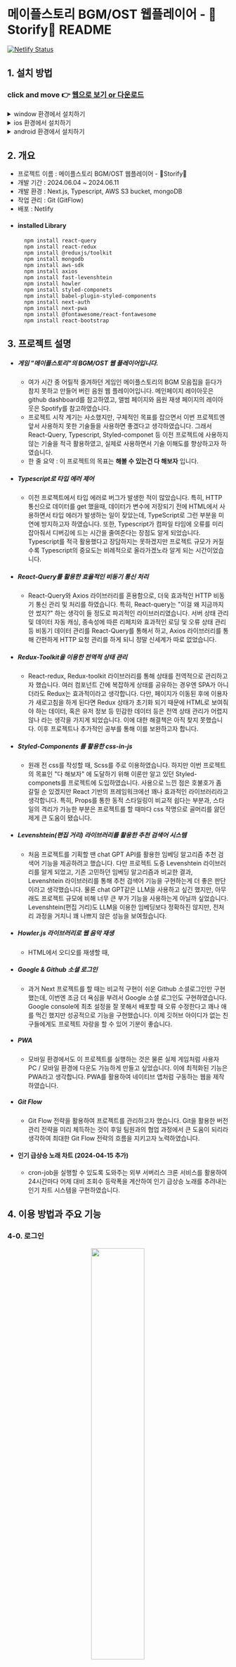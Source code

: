 # 메이플스토리 BGM/OST 웹플레이어 - 🍁Storify🍁 README
[![Netlify Status](https://api.netlify.com/api/v1/badges/24039107-9700-4bcc-ad3b-d630e2b880e0/deploy-status)](https://app.netlify.com/sites/maple-storify/deploys)

## 1. 설치 방법

### click and move 👉 [웹으로 보기 or 다운로드](https://maple-storify.netlify.app/)


<details>
  <summary>window 환경에서 설치하기</summary>
  <div align = 'center'>
    <img src='https://github.com/pvvng/maplestory_with_nextjs/assets/112927193/da2207fa-07f6-41d9-a277-42125861811a' width='49%' />
  </div>
</details>

<details>
  <summary>ios 환경에서 설치하기</summary>
  <div>
    <img src='https://github.com/pvvng/pokemon_game_with_nextjs/assets/112927193/4a3d0958-72e5-48a2-ab56-52ac3f99ed0f' width='31%' />
        <img align='top' src='https://github.com/pvvng/maplestory_with_nextjs/assets/112927193/d4bf3ead-3e08-4fa7-a86b-6b1daa34da27' width='33%'/>
        <img align='top' src='https://github.com/pvvng/maplestory_with_nextjs/assets/112927193/7dba8c0f-4a9f-4b90-8c71-0a0a3950c7e2' width = '33%'/>
  </div>
</details>

<details>
  <summary>android 환경에서 설치하기</summary>
  <div align='center'>
    <img src='https://github.com/pvvng/pokemon_game_with_nextjs/assets/112927193/99d8824b-ba02-4cf0-897d-430c45a55176' width='30%' />
  </div>
</details>

## 2. 개요
- 프로젝트 이름 : 메이플스토리 BGM/OST 웹플레이어 - 🍁Storify🍁
- 개발 기간 : 2024.06.04 ~ 2024.06.11
- 개발 환경 : Next.js, Typescript, AWS S3 bucket, mongoDB
- 작업 관리 : Git (GitFlow)
- 배포 : Netlify
- #### installed Library
        npm install react-query
        npm install react-redux
        npm install @reduxjs/toolkit
        npm install mongodb
        npm install aws-sdk
        npm install axios
        npm install fast-levenshtein
        npm install howler
        npm install styled-componets
        npm install babel-plugin-styled-components
        npm install next-auth
        npm install next-pwa
        npm install @fontawesome/react-fontawesome
        npm install react-bootstrap

## 3. 프로젝트 설명

- ##### 게임 "메이플스토리"의 BGM/OST 웹 플레이어입니다.
  - 여가 시간 중 어릴적 즐겨하던 게임인 메이플스토리의 BGM 모음집을 듣다가 참지 못하고 만들어 버린 음원 웹 플레이어입니다. 메인페이지 레이아웃은 github dashboard를 참고하였고, 앨범 페이지와 음원 재생 페이지의 레이아웃은 Spotify를 참고하였습니다.
  - 프로젝트 시작 계기는 사소했지만, 구체적인 목표를 잡으면서 이번 프로젝트엔 앞서 사용하지 못한 기술들을 사용하면 좋겠다고 생각하였습니다. 그래서 React-Query, Typescript, Styled-componet 등 이전 프로젝트에 사용하지 않는 기술을 적극 활용하였고, 실제로 사용하면서 기술 이해도를 향상하고자 하였습니다.
  - 한 줄 요약 : 이 프로젝트의 목표는 **해볼 수 있는건 다 해보자** 입니다.

- ##### Typescript로 타입 에러 제어
  - 이전 프로젝트에서 타입 에러로 버그가 발생한 적이 많았습니다. 특히, HTTP 통신으로 데이터를 get 했을때, 데이터가 변수에 저장되기 전에 HTML에서 사용하면서 타입 에러가 발생하는 일이 잦았는데, TypeScript로 그런 부분을 미연에 방지하고자 하였습니다. 또한, Typescript가 컴파일 타임에 오류를 미리 잡아줘서 디버깅에 드는 시간을 줄여준다는 장점도 알게 되었습니다. Typescript를 적극 활용했다고 장담하지는 못하겠지만 프로젝트 규모가 커질수록 Typescript의 중요도는 비례적으로 올라가겠노라 알게 되는 시간이었습니다. 

- ##### React-Query를 활용한 효율적인 비동기 통신 처리
  - React-Query와 Axios 라이브러리를 혼용함으로, 더욱 효과적인 HTTP 비동기 통신 관리 및 처리를 하였습니다. 특히, React-query는 "이걸 왜 지금까지 안 썼지?" 하는 생각이 들 정도로 파괴적인 라이브러리였습니다. 서버 상태 관리 및 데이터 자동 캐싱, 종속성에 따른 리페치와 효과적인 로딩 및 오류 상태 관리 등 비동기 데이터 관리를 React-Query를 통해서 하고, Axios 라이브러리를 통해 간편하게 HTTP 요청 관리를 하게 되니 정말 신세계가 따로 없었습니다. 

- ##### Redux-Toolkit을 이용한 전역적 상태 관리
  - React-redux, Redux-toolkit 라이브러리를 통해 상태를 전역적으로 관리하고자 했습니다. 여러 컴포넌트 간에 복잡하게 상태를 공유하는 경우엔 SPA가 아니더라도 Redux는 효과적이라고 생각합니다. 다만, 페이지가 이동된 후에 이용자가 새로고침을 하게 된다면 Redux 상태가 초기화 되기 때문에 HTML로 보여줘야 하는 데이터, 혹은 유저 정보 등 민감한 데이터 등은 전역 상태 관리가 어렵지 않나 라는 생각을 가지게 되었습니다. 이에 대한 해결책은 아직 찾지 못했습니다. 이후 프로젝트나 추가적인 공부를 통해 이를 보완하고자 합니다.

- ##### Styled-Components 를 활용한 css-in-js
  - 원래 전 css를 작성할 때, Scss를 주로 이용하였습니다. 하지만 이번 프로젝트의 목표인 "다 해보자" 에 도달하기 위해 이론만 알고 있던 Styled-componets를 프로젝트에 도입하였습니다. 사용으로 느낀 점은 호불호가 좀 갈릴 순 있겠지만 React 기반의 프레임워크에선 꽤나 효과적인 라이브러리라고 생각합니다. 특히, Props를 통한 동적 스타일링이 비교적 쉽다는 부분과, 스타일의 격리가 가능한 부분은 프로젝트를 할 때마다 css 작명으로 골머리를 앓던 제게 큰 도움이 됐습니다.

- ##### Levenshtein(편집 거리) 라이브러리를 활용한 추천 검색어 시스템
  - 처음 프로젝트를 기획할 땐 chat GPT API를 활용한 임베딩 알고리즘 추천 검색어 기능을 제공하려고 했습니다. 다만 프로젝트 도중 Levenshtein 라이브러리를 알게 되었고, 기존 고민하던 임베딩 알고리즘과 비교한 결과, Levenshtein 라이브러리를 통해 추천 검색어 기능을 구현하는게 더 좋은 판단이라고 생각했습니다. 물론 chat GPT같은 LLM을 사용하고 싶긴 했지만, 아무래도 프로젝트 규모에 비해 너무 큰 부가 기능을 사용하는게 아닐까 싶었습니다. Levenshtein(편집 거리)도 LLM을 이용한 임베딩보다 정확하진 않지만, 전처리 과정을 거치니 꽤 나쁘지 않은 성능을 보여줬습니다.

- ##### Howler.js 라이브러리로 웹 음악 재생
  - HTML에서 오디오를 재생할 때, <audio>라는 훌륭한 태그가 선택지로 존재합니다. 다만, Howler.js 라이브러리를 사용하면 좀 더 효과적으로 음원 재생이 가능하기에 Howler.js를 사용하였습니다.

- ##### Google & Github 소셜 로그인
  - 과거 Next 프로젝트를 할 때는 비교적 구현이 쉬운 Github 소셜로그인만 구현했는데, 이번엔 조금 더 욕심을 부려서 Google 소셜 로그인도 구현하였습니다. Google console에 최초 설정을 잘 못해서 배포할 때 오류 수정한다고 꽤나 애를 먹긴 했지만 성공적으로 기능을 구현했습니다. 이제 깃허브 아이디가 없는 친구들에게도 프로젝트 자랑을 할 수 있어 기분이 좋습니다.
 
- ##### PWA
    - 모바일 환경에서도 이 프로젝트를 실행하는 것은 물론 실제 게임처럼 사용자 PC / 모바일 환경에 다운도 가능하게 만들고 싶었습니다. 이에 최적화된 기능은 PWA라고 생각합니다. PWA를 활용하여 네이티브 앱처럼 구동하는 웹을 제작하였습니다.
 
- ##### Git Flow
    - Git Flow 전략을 활용하여 프로젝트를 관리하고자 했습니다. Git을 활용한 버전 관리 전략을 미리 체득하는 것이 후일 팀원과의 협업 과정에서 큰 도움이 되리라 생각하여 최대한 Git Flow 전략의 흐름을 지키고자 노력하였습니다.
 
- #### 인기 급상승 노래 차트 (2024-04-15 추가)
  - cron-job을 실행할 수 있도록 도와주는 외부 서버리스 크론 서비스를 활용하여 24시간마다 어제 대비 조회수 등락폭을 계산하여 인기 급상승 노래를 추려내는 인기 차트 시스템을 구현하였습니다.
  

## 4. 이용 방법과 주요 기능

### 4-0. 로그인

<div align='center'>
    <img src='https://github.com/pvvng/maplestory_with_nextjs/assets/112927193/1b13c89c-46e8-4ce9-9a0e-d0dd91fdc7f7f' width='49%' />
</div>

구글 혹은 깃허브 계정으로 소셜 로그인이 가능합니다. 만약 로그인을 하지 않을 경우 웹 사용에 제한이 생깁니다.

- - -

### 4-1. 메인페이지
### 배너, 추천 테마, 미니 플레이리스트 기능

<div align='center'>
    <img src='https://github.com/pvvng/maplestory_with_nextjs/assets/112927193/772d28c5-f2da-4388-af3c-fe95d7189d1d' width='31%' />
      <img src='https://github.com/pvvng/maplestory_with_nextjs/assets/112927193/45e2cb5b-de96-4e21-a313-599472a88415' width='31%' />
    <img src='https://github.com/pvvng/maplestory_with_nextjs/assets/112927193/35fe2e28-f395-4019-a8ce-bed9ce47eca4' width='31%' />
</div>


- #### 배너 : 

배너는 쇼핑몰 사이트의 광고판이나, 음악 사이트의 신곡 홍보 등의 역할을 위해 제작되었습니다. 하단 버튼을 클릭하면 해당 앨범 페이지로 이동합니다. 배너는 10초마다 다른 화면으로 교체됩니다.

- #### 추천 테마:

추천 테마는 #분위기 에 따라 앨범을 추천합니다. 추천 테마 탭은 캐러셀 애니메이션이 삽입되었고, 아이콘 버튼을 클릭하면 부드럽게 이동합니다. 또한, 버튼을 추천테마 리스트가 종료될 때 까지 클릭하면 다시 원상태로 돌아옵니다. 추천 테마 이미지를 hover하면 이미지가 반투명해지고, 클릭하면 해당 앨범 페이지로 이동합니다.

- #### 미니 플레이리스트:

메인 페이지에서 사용자의 플레이리스트를 바로 확인하고, 하트 해제 및 플레이리스트 페이지로 바로 이동이 가능합니다.


### 앨범 검색, 추천 검색어 기능

<div align='center'>
    <img src='https://github.com/pvvng/maplestory_with_nextjs/assets/112927193/d5d02d3b-8831-4d8a-adb0-5434a0474469' width='48%' />
      <img src='https://github.com/pvvng/maplestory_with_nextjs/assets/112927193/137401a8-349c-4853-9a82-9388bdd4c53a' width='48%' />
</div>

- 좌측 상단 input 버튼을 클릭하여 앨범을 검색할 수 있습니다.

- 검색어를 찾지 못한 경우 유사한 앨범을 추천하거나, 오늘의 추천 앨범을 보여줍니다.

### 인기 급상승 노래 차트 (2024-06-15 추가)

 <div align="center">
    <img src='https://github.com/pvvng/maplestory_with_nextjs/assets/112927193/2b955077-fd4e-4ac5-b7d2-cb75f755d447' width='30%' />
    <img src='https://github.com/pvvng/maplestory_with_nextjs/assets/112927193/de842053-b163-446d-aadf-5a75a2c4af8d' width='30%' />
    <img src='https://github.com/pvvng/maplestory_with_nextjs/assets/112927193/da4b24f2-e384-4a45-8233-4f2dad1a9928' width='30%' />
 </div>

- 어제 조회수를 기준와 당일 조회수를 비교하여 얻은 조회수 등락폭을 기준으로 인기 급상승 노래 차트를 보여줍니다.
  
- 조회수 등락폭은 cron-job 기능을 활용하여 24시간마다 자동으로 갱신 및 초기화됩니다.
  
- 음원 재생 페이지에서 음원의 조회수 정보를 애니메이션으로 확일 할 수 있습니다. 조회수가 확인되지 않는 노래는 예외처리합니다.
  

- - -

### 4-2. 앨범페이지

<div align='center'>
    <img src='https://github.com/pvvng/maplestory_with_nextjs/assets/112927193/b705e8f3-912b-4b65-9783-30c79d7e3a88' width='48%' />
</div>

- #### 앨범 리스트:

앨범의 전체 음원 리스트를 보여줍니다.

- #### 하트 버튼:

하트 버튼을 클릭하여 좋아하는 음원을 플레이리스트에 저장 가능합니다. 하트 버튼을 한번 더 클릭하면 플레이리스트에서 해당 음원이 삭제됩니다.

### 앨범 플레이, 오토플레이 기능

<div align='center'>
  <img src='https://github.com/pvvng/maplestory_with_nextjs/assets/112927193/91daa410-d66f-4058-b4e5-1b7ac1f42bc2' width='48%' />
  <img src='https://github.com/pvvng/maplestory_with_nextjs/assets/112927193/3724b627-384c-44f5-9941-b33c6062c30c' width='48%' />
</div>

- #### 앨범 플레이 기능:

음원 플레이 버튼을 클릭하여 음악을 재생하거나, 일시정지 시킬 수 있습니다. 음악이 일시정지 되면 하단 남은 음원 길이 바가 정지됩니다. 음악이 재생 중이라면 음원 길이가 점차 줄어듭니다. 음원이 재생 중이라면 앨범 커버가 회전하는 애니메이션이 작동합니다.

- #### 앨범 오토 플레이 기능:

오토 플레이 버튼을 클릭하여 오토 플레이 기능 활성화가 가능합니다. 오토 플레이 기능이 활성화 되어 있을 때 음악 재생이 완료되면 다음 음원을 재생합니다. 

- #### 앨범 전체보기 :

좌측 앨범 메뉴에서 전체 앨범을 볼 수 있습니다. 기능은 앨범 페이지와 동일합니다. 현재 재생 중인 음악은 검정 배경색을 가집니다.

- - -

### 4-3. 마이페이지 (플레이리스트)
  
<div align='center'>
    <img src='https://github.com/pvvng/maplestory_with_nextjs/assets/112927193/e2622292-804a-40e9-b4a8-210ab9ca3d6f' width='48%' />
</div>

- #### 플레이리스트:

전체 플레이리스트를 보여줍니다. 플레이리스트는 로그인 한 유저가 하트 버튼을 누른 음원으로 구성됩니다.

- #### 하트 버튼:

하트 버튼을 클릭하여 좋아하는 음원을 플레이리스트에 저장 가능합니다. 하트 버튼을 한번 더 클릭하면 플레이리스트에서 해당 음원이 삭제됩니다.


### 플레이리스트 플레이, 오토플레이 기능

<div align='center'>
    <img src='https://github.com/pvvng/maplestory_with_nextjs/assets/112927193/b887b0a7-3a8d-4709-afce-3bc49e39fcc1' width='48%' />
    <img src='https://github.com/pvvng/maplestory_with_nextjs/assets/112927193/fef588c4-f4d2-406c-a165-bc6912c2e552' width='48%' />
</div>

- #### 플레이리스트 플레이 기능:

음원 플레이 버튼을 클릭하여 음악을 재생하거나, 일시정지 시킬 수 있습니다. 음악이 일시정지 되면 하단 남은 음원 길이 바가 정지됩니다. 음악이 재생 중이라면 음원 길이가 점차 줄어듭니다. 음원이 재생 중이라면 앨범 커버가 회전하는 애니메이션이 작동합니다.

- #### 플레이리스트 오토 플레이 기능:

오토 플레이 버튼을 클릭하여 오토 플레이 기능 활성화가 가능합니다. 오토 플레이 기능이 활성화 되어 있을 때 음악 재생이 완료되면 다음 음원을 재생합니다. 

- #### 앨범 전체보기 :

좌측 앨범 메뉴에서 전체 플레이리스트를 볼 수 있습니다. 기능은 플레이리스트 페이지와 동일합니다. 현재 재생 중인 음악은 검정 배경색을 가집니다.

  
## 5. 프로젝트 회고

- ### 5-1. 프로젝트 중 신경 쓴 부분

- ##### 추천 검색어 서비스
  - 앞서 언급했듯, 전 임베딩을 사용하지 않고, 편집 거리를 이용하여 추천 검색어 시스템을 구성하였습니다. 물론 LLM 인공지능으로 처리하는 임베딩 시스템보다 정확도 부분에선 현저히 떨어지는 수준이지만 그럼에도 나쁘지 않은 성능을 보여주는 것 같아서 퍽 만족스럽네요.
  - [Levenshtein으로 추천 검색어 서비스 구현하기](https://velog.io/@pvvng/levenshtein-%EA%B1%B0%EB%A6%AC-%EB%9D%BC%EC%9D%B4%EB%B8%8C%EB%9F%AC%EB%A6%AC%EB%A1%9C-%EA%B2%80%EC%83%89%EC%96%B4-%EC%9C%A0%EC%82%AC%EB%8F%84-%EC%B0%BE%EA%B8%B0)
 
- ##### Howler.js를 사용한 오디오 플레이어
  - <audio> 태그 대신 Howler.js를 선택한 이유 중 하나는 Howler 라이브러리가 모바일 환경에서 화면이 종료되어도 음원 재생이 가능한 것입니다. PWA로 progressive webapp 을 만드려고 했기에 이는 좋은 선택지가 되리라 판단했습니다.
  - [Howler.js로 오디오 플레이어 만들기](https://velog.io/@pvvng/Howler.js%EB%A1%9C-%EB%AE%A4%EC%A7%81-%ED%94%8C%EB%A0%88%EC%9D%B4%EC%96%B4-%EB%A7%8C%EB%93%A4%EA%B8%B0)
 
- ##### Axios와 React-Query를 활용한 HTTP 비동기 통신
  - useQuery 훅을 이용하여 더욱 효과적인 HTTP 통신을 위해 노력했습니다. 앞서 언급한 것처럼 서버 상태 관리 및 데이터 자동 캐싱, 종속성에 따른 리페치와 효과적인 로딩 및 오류 상태 관리 등 비동기 데이터 관리를 React-Query를 통해서 하고, Axios 라이브러리를 통해 간편하게 HTTP 요청을 관리하였습니다. 다만 아쉬운 점은 Tanstack-query(신버전)이 아닌 React-Query(구버전) 으로 프로젝트를 진행하였다는 것 입니다.
  - [프로젝트에서 사용한 fetch, Promise 함수 알아보기(총 3편)](https://velog.io/@pvvng/%ED%94%84%EB%A1%9C%EC%A0%9D%ED%8A%B8%EC%97%90%EC%84%9C-%EC%82%AC%EC%9A%A9%EB%90%9C-fetch-promise-%ED%95%A8%EC%88%98%EB%93%A4-%EC%86%8C%EA%B0%9C-1)

- ##### 컴포넌트의 재사용
  - 이번 프로젝트에서 album 페이지를 playlist 페이지에서 사용하거나, 하트 버튼 컴포넌트의 사용, 오디오 재생 컴포넌트의 재사용 등 다양한 컴포넌트 재사용을 위해 노력했습니다. 특히 기억에 남는건 오디오 재생 컴포넌트를 현재 재생중인 조건 (일반 앨범이냐, 플레이리스트냐) 에 따라서 오토플레이 활성화 시 다음 재생할 음원을 설정하였는데, 이 부분이 나쁘지 않았다고 생각합니다. 다만, 이러한 노력에도 유사한 함수 여러개 만들기, 컴포넌트 코드가 길어지는 등의 문제가 발생했습니다. 클린 코드를 위해선 먼저 생각하고 코드를 짜는게 맞는것 같습니다.
  - (음원 재생 컴포넌트 GetHowlAudio에 관한 설명)[https://velog.io/@pvvng/Howler.js%EB%A1%9C-%EB%AE%A4%EC%A7%81-%ED%94%8C%EB%A0%88%EC%9D%B4%EC%96%B4-%EB%A7%8C%EB%93%A4%EA%B8%B0]
 
- ##### useRef의 사용
  - useRef 훅의 동작 방식을 이번 프로젝트를 하면서 이해하게 되었습니다. useState 상태는 렌더링에 영향을 미치고, 컴포넌트가 재렌더링 될 때 변경되는데 반해, useRef 가 반환하는 객체는 재렌더링에 영향을 끼치지 않고, 컴포넌트가 재렌더링 되도 유지됩니다. 또한, Virtual Dom에서 DOM의 변경사항을 확인하여 DOM에 변동 사항을 재렌더링하지만, useRef는 DOM 에 직접 접근 가능합니다. 두 훅을 적절히 상황에 혼용하면 더욱 효과적으로 동작하는 웹을 만들 수 있겠다는 생각이 들었습니다.
  - 일례로, 1. 사용자에게 input 값을 입력 받아 2. 이를 album Array 안의 요소들과 비교하고 3. 비교한 값을 바탕으로 페이지를 라우팅해야하는 상황이 있었습니다. (메인페이지 - 검색버튼) 이 상황에서 사용자에게 입력받는 값을 useState 상태로 관리하니 input Value가 상태에 저장되는 시간보다 페이지 라우팅 속도가 빨라 input Value가 제대로 저장되지 않은채로 라우팅이 이루어져 오류가 발생했습니다. 이를 해결하기 위해 직접 DOM에 관여 가능한 useRef 훅을 사용하여 입력값을 관리하여 문제를 해결했습니다.
  - 비슷한 예시로 음원 재생 컴포넌트 getHowlAudio에서 오토플레이 버튼 활성화 상태에서 음원이 종료되면 다음 음원 페이지로 이동해야 했는데, 이를 상태로 관리시 상태에 값이 저장되는데 시간차가 존재해 오류가 발생했습니다. 이 경우도 useRef로 다음 재생할 음원을 관리하여 문제를 해결했습니다.
  - 결론적으론, 재렌더링에 관여하지 않고, DOM에 직접 접근 가능한 상태나 변수가 필요하다면 useRef 훅을 이용하는게 정말 좋은 선택지라는 것을 알게되는 시간이었습니다.
  - (검색 버튼과 useRef 훅)[https://velog.io/@pvvng/useRef%EB%A1%9C-input-value-%EC%A0%80%EC%9E%A5%ED%95%98%EA%B8%B0]
  
- ##### 인기 급상승 노래 차트와 cron-job
  - 인기 급상승 차트를 제작하면서 24시간마다 데이터를 갱신하는 작업에 대한 필요를 느끼게 되었습니다. 이 과정에서 cron-job을 알게되었고, 이를 사용하기로 결정했습니다. 다만, cron-job 을 사용하기 위해서는 24시간 가동되는 서버가 필요했기 때문에 우회책으로 Netlify function 과 외부 서버리스 크론 서비스 [EasyCron](https://www.easycron.com/cron-jobs) 를 사용하여 매일 자정마다 데이터를 갱신하도록 구조화했습니다. 구체적인 코드 구현 과정이 궁금하시다면 [조회수 시스템 만들기](https://velog.io/write?id=1f97c0bc-df96-43a1-9894-1d8d9e33d923) 글을 참고하시면 됩니다.

- ### 5-2. 프로젝트 중 어려웠던 부분 && 프로젝트의 아쉬운 부분

- ##### 오토플레이를 위한 함수 / 커스텀 훅
  - 해당 프로젝트에서 가장 어려웠고, 구현까지 가장 오랜 시간이 걸렸으며 가장 공들인 기능인 오토플레이 기능이 기억납니다. 오토플레이 기능을 구현하기 위해 제가 짠 코드의 전반적인 이해가 선행되어야 했으며, 이 과정에서 과연 내가 100% 이해하고 코드를 짜고 있는건가? 라는 의문점을 가지게 되었습니다. 결과적으로는 성공적으로 해당 기능을 구현했지만, 함수와 커스텀 훅의 완성도가 떨어지는 것 같아 아쉬움이 남습니다. 다음 프로젝트에선 이런 부분을 미연에 방지하기 위해 코드 짜기 전 어떤 로직으로 기능을 구현할 지 미리 충분히 고민해보고 손가락을 움직여야겠습니다.
  - [오토플레이를 위한 함수 / 커스텀 훅](https://velog.io/@pvvng/%EC%98%A4%ED%86%A0%ED%94%8C%EB%A0%88%EC%9D%B4%EB%A5%BC-%EC%9C%84%ED%95%9C-%ED%95%A8%EC%88%98%EC%BB%A4%EC%8A%A4%ED%85%80-%ED%9B%85)
 
- ##### Redux 의 활용도
  - 해당 프로젝트는 Redux를 사용하긴 했지만, Redux의 장점을 활용하진 못했습니다. 음원 재생이 URL params에 종속적으로 일어났기에 성공적인 음원 재생을 위해선 페이지지 라우팅 과정을 거쳐야했습니다. 이는 Next app routing의 특징이기도 하지만, Redux를 활용하기엔 충분한 환경이 아니라고 판단했습니다. 앞서 언급한 것처럼 사용자가 새로고침을 하면 store에 저장된 상태도 초기화 되기 때문에 렌더링에 관여하는 변수나, 사용자의 데이터 등은 store에 저장할 수 없겠다는 걸 알게 되었습니다. 물론 이를 타파하기 위한 좋은 방법이 어딘가 있으리라 확신하지만 저는 아직 그 방법을 깨치지 못한 것 같습니다. 이 부분이 아쉽습니다.

- ##### 더러운 코드
  - 웹페이지를 완성하고 제가 짠 코드를 처음부터 끝까지 읽어봤습니다. "이걸 내가 짰다고?" 하며 감탄한 코드도 있었지만, "이걸.. 내가 짰다고..?" 싶은 스파게티 코드도 더러 있었습니다. 정리가 가능한 부분을 가능한 모두 정리했지만 상태와 로직이 복잡하게 얽히고 섥혀 도저히 손을 대지 못한 코드도 존재합니다. 조금 더 생각하고 코드를 짤 걸 하는 후회가 남습니다.
 
- ##### Typescript
  - 제가 TS에 대한 이해도가 현저히 낮은 수준이라는 것을 알게 되었습니다. TS를 더 공부하여 효과적으로 에러 관리를 위해 노력하겠습니다.  
 
## 6. 후기
### 느낀 점

코드 짤때는 되게 즐거운데, 막상 완성된 웹을 보면 썩 유쾌하진 않습니다. 
제 부족함이 보이기 때문이겠죠. 
내가 만족하는 그날까지 정진하겠습니다. 예 뭐 화이팅 ~

>추천 노래 : 설원의 음유시인 Way Back home, 지구방위본부 진공청소기, 모험가 스토리 Go fight show your Energy,  블랙헤븐 Promise of heaven

## 7. 업데이트 및 변동 사항

- #### 2024-06-12
1. 앨범 커버 디자인을 CD처럼 수정하고, 턴테이블 톤암 CSS를 추가했습니다. 톤암은 음원 재생 여부에 따라 회전합니다. 
<div align='center'>
    <img src='https://github.com/pvvng/maplestory_with_nextjs/assets/112927193/3b4a81a9-807a-461b-bf69-4cc00788a90a' width='48%' />
</div>

2. any 타입으로 선언된 일부 변수, Props의 타입을 알맞게 수정하였습니다.
3. Styled-component의 HTML DOM 요소에 인식되지 않는 속성이 추가되는 문제를 shouldForwardProp 기능으로 해결하였습니다.

- #### 2024-06-13
1. Google DevTools LightHouse 점수를 바탕으로 성능 최적화를 진행하였습니다.
   - performance : 60 ~ 70 => 86 ~ 95
   - Accesibility : 70 ~ 80 => 100
   - Best Practice : 100
   - SEO : 90 ~ 100 => 100 
   <img src='https://github.com/pvvng/maplestory_with_nextjs/assets/112927193/4894f3ac-5685-4aca-808c-7ba8f7701080' width='48%' />

   - aws bucket에 prefetch와 이미지 lazy load, 이미지 형식 .webp로 변환, 적잘한 이미지 사이즈 지정 등으로 최적화를 진행하였습니다.
   - 다만, album, album 재생 페이지에서 performance 항목이 86점이 나왔기 때문에 추가적인 최적화 과정을 거칠 예정입니다.  

- #### 2024-06-15
1. 실시간 인기 급상승 차트 기능 추가
   - 사용자가 어떤 노래를 듣는지 감지하고, 해당 노래를 2/3 이상 들었다면 조회수가 1 증가합니다. 어제 기준 조회수와 비교하여 조회수 증가량을 측정하여 실시간 인기 급상승 노래 차트를 제작하였습니다. 이 과정에서 DB에서 받은 조회수 데이터를 Redux Store에 보관하였으며, 아쉬운 점 중 하나였던 Redux의 활용도 문제를 작게나마 해소했습니다. 또한, 음원 재생 페이지에서 조회수 확인 애니메이션을 추가했습니다. 조회수 갱신은 netlify function 과 cron-job 기능을 활용하여 24시간마다 자동 갱신됩니다.
  
 <div align="center">
    <img src='https://github.com/pvvng/maplestory_with_nextjs/assets/112927193/2b955077-fd4e-4ac5-b7d2-cb75f755d447' width='30%' />
    <img src='https://github.com/pvvng/maplestory_with_nextjs/assets/112927193/de842053-b163-446d-aadf-5a75a2c4af8d' width='30%' />
    <img src='https://github.com/pvvng/maplestory_with_nextjs/assets/112927193/da4b24f2-e384-4a45-8233-4f2dad1a9928' width='30%' />
 </div>

2. PWA maskable icon으로 변경
   - 기존 앱 아이콘으로 rounded icon을 사용하였으나, 테두리 부분이 검게 보이는 문제가 발생하여 아이콘을 크기에 맞게 적절히 변환하도록 icon purpose를 "any maskable" 로 manefest.json 파일에 명시했습니다.
## 8. file tree

* page & components
  ```
  📦 app
  ┣ 📂album
  ┃ ┗ 📂[album]
  ┃   ┣ 📂[title]
  ┃   ┃ ┗ 📜page.tsx
  ┃   ┗ 📜page.tsx
  ┣ 📂components
  ┃ ┣ 📂heartbtn
  ┃ ┃ ┣ 📜AlbumHeartBtn.tsx
  ┃ ┃ ┗ 📜SongHeartBtn.tsx
  ┃ ┣ 📂mainpage
  ┃ ┃ ┣ 📜Arccodian.tsx
  ┃ ┃ ┣ 📜Banner.tsx
  ┃ ┃ ┣ 📜MainPage.tsx
  ┃ ┃ ┣ 📜MiniMypage.tsx
  ┃ ┃ ┣ 📜Popular.tsx
  ┃ ┃ ┣ 📜SearchContainer.tsx
  ┃ ┃ ┗ 📜ThemeComponent.tsx
  ┃ ┣ 📂play
  ┃ ┃ ┣ 📂AudioFunctions
  ┃ ┃ ┃ ┣ 📜ProgressBar.tsx
  ┃ ┃ ┃ ┣ 📜SlideBtns.tsx
  ┃ ┃ ┃ ┗ 📜VolumeInput.tsx
  ┃ ┃ ┣ 📜Album.tsx
  ┃ ┃ ┣ 📜DetailSong.tsx
  ┃ ┃ ┣ 📜GetHowlAudio.tsx
  ┃ ┃ ┗ 📜RotateImage.tsx
  ┃ ┣ 📂playlist
  ┃ ┃ ┗ 📜PlayList.tsx
  ┃ ┣ 📂SiginTools
  ┃ ┃ ┣ 📜SignBtns.tsx
  ┃ ┃ ┗ 📜SignForm.tsx
  ┃ ┣ 📜Footer.tsx
  ┃ ┗ 📜Navbar.tsx
  ┣ 📂data
  ┃ ┗ 📜mainPageData.ts
  ┣ 📂funcions
  ┃ ┣ 📂autoplay
  ┃ ┃ ┣ 📜playlistAutoPlay.ts
  ┃ ┃ ┗ 📜useAlbumDataQuery.ts
  ┃ ┣ 📂fetch
  ┃ ┃ ┣ 📜checkDependency.ts
  ┃ ┃ ┣ 📜fetchAlbums.ts
  ┃ ┃ ┣ 📜fetchAWS.ts
  ┃ ┃ ┣ 📜fetchImages.ts
  ┃ ┃ ┣ 📜getDBuserdata.ts
  ┃ ┃ ┗ 📜handleDBUpdate.ts
  ┃ ┗ 📜checkLevenshtein.ts
  ┣ 📂mypage
  ┃ ┣ 📂[album]
  ┃ ┃ ┗ 📂[title]
  ┃ ┃   ┗ 📜page.tsx
  ┃ ┗ 📜page.tsx
  ┣ 📜favicon.ico
  ┣ 📜font.css
  ┣ 📜layout.tsx
  ┣ 📜page.tsx
  ┗ 📜store.ts
  ```

* API
  ```
  📦 pages
  ┗ 📂api
    ┣ 📂auth
    ┃ ┗ 📜[...nextauth].ts
    ┣ 📂post
    ┃ ┣ 📜playlist.ts
    ┃ ┗ 📜userdata.ts
    ┣ 📂update
    ┃ ┗ 📜updateDatabase.ts
    ┣ 📜getAlbum.ts
    ┣ 📜getAudio.ts
    ┣ 📜getFolder.ts
    ┗ 📜getImage.ts
  ``` 
